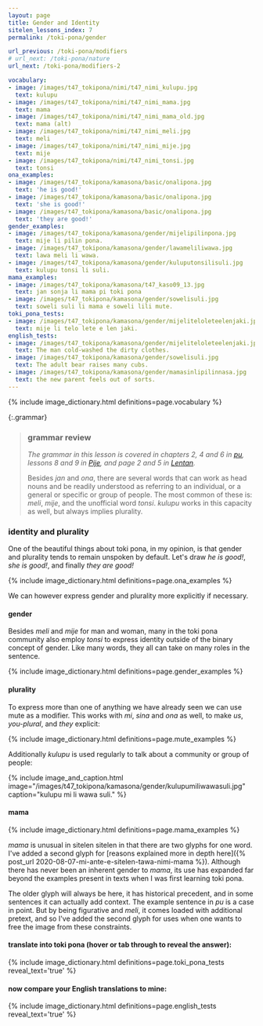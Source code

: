 ```yaml
---
layout: page
title: Gender and Identity
sitelen_lessons_index: 7
permalink: /toki-pona/gender

url_previous: /toki-pona/modifiers
# url_next: /toki-pona/nature
url_next: /toki-pona/modifiers-2

vocabulary:
- image: /images/t47_tokipona/nimi/t47_nimi_kulupu.jpg
  text: kulupu
- image: /images/t47_tokipona/nimi/t47_nimi_mama.jpg
  text: mama
- image: /images/t47_tokipona/nimi/t47_nimi_mama_old.jpg
  text: mama (alt)
- image: /images/t47_tokipona/nimi/t47_nimi_meli.jpg
  text: meli
- image: /images/t47_tokipona/nimi/t47_nimi_mije.jpg
  text: mije
- image: /images/t47_tokipona/nimi/t47_nimi_tonsi.jpg
  text: tonsi
ona_examples:
- image: /images/t47_tokipona/kamasona/basic/onalipona.jpg
  text: 'he is good!'
- image: /images/t47_tokipona/kamasona/basic/onalipona.jpg
  text: 'she is good!'
- image: /images/t47_tokipona/kamasona/basic/onalipona.jpg
  text: 'they are good!'
gender_examples:
- image: /images/t47_tokipona/kamasona/gender/mijelipilinpona.jpg
  text: mije li pilin pona.
- image: /images/t47_tokipona/kamasona/gender/lawameliliwawa.jpg
  text: lawa meli li wawa.
- image: /images/t47_tokipona/kamasona/gender/kuluputonsilisuli.jpg
  text: kulupu tonsi li suli.
mama_examples:
- image: /images/t47_tokipona/kamasona/t47_kaso09_13.jpg
  text: jan sonja li mama pi toki pona
- image: /images/t47_tokipona/kamasona/gender/sowelisuli.jpg
  text: soweli suli li mama e soweli lili mute.
toki_pona_tests:
- image: /images/t47_tokipona/kamasona/gender/mijeliteloleteelenjaki.jpg
  text: mije li telo lete e len jaki.
english_tests:
- image: /images/t47_tokipona/kamasona/gender/mijeliteloleteelenjaki.jpg
  text: The man cold-washed the dirty clothes.
- image: /images/t47_tokipona/kamasona/gender/sowelisuli.jpg
  text: The adult bear raises many cubs.
- image: /images/t47_tokipona/kamasona/gender/mamasinlipilinnasa.jpg
  text: the new parent feels out of sorts.
---
```


{% include image_dictionary.html definitions=page.vocabulary %}

{:.grammar}
>### grammar review
>_The grammar in this lesson is covered in chapters 2, 4 and 6 in [pu](https://www.amazon.com/dp/B012M1RLXS), lessons 8 and 9 in [Pije](http://tokipona.net/tp/janpije/okamasona.php), and page 2 and 5 in [Lentan](https://rnd.neocities.org/tokipona/)._
>
> Besides _jan_ and _ona_, there are several words that can work as head nouns and be readily understood as referring to an individual, or a general or specific or group of people. The most common of these is: _meli_, _mije_, and the unofficial word _tonsi_. _kulupu_ works in this capacity as well, but always implies plurality.

### identity and plurality

One of the beautiful things about toki pona, in my opinion, is that gender and plurality tends to remain unspoken by default. Let's draw _he is good!_, _she is good!_, and finally _they are good!_

{% include image_dictionary.html definitions=page.ona_examples %}

We can however express gender and plurality more explicitly if necessary.

#### gender

Besides _meli_ and _mije_ for man and woman, many in the toki pona community also employ _tonsi_ to express identity outside of the binary concept of gender. Like many words, they all can take on many roles in the sentence.

{% include image_dictionary.html definitions=page.gender_examples %}

#### plurality

To express more than one of anything we have already seen we can use mute as a modifier. This works with _mi_, _sina_ and _ona_ as well, to make _us_, _you-plural_, and _they_ explicit:

{% include image_dictionary.html definitions=page.mute_examples %}

Additionally _kulupu_ is used regularly to talk about a community or group of people:

{% include image_and_caption.html image="/images/t47_tokipona/kamasona/gender/kulupumiliwawasuli.jpg" caption="kulupu mi li wawa suli." %}

#### mama

{% include image_dictionary.html definitions=page.mama_examples %}

_mama_ is unusual in sitelen sitelen   in that there are two glyphs for one word. I've added a second glyph for [reasons explained more in depth here]({% post_url 2020-08-07-mi-ante-e-sitelen-tawa-nimi-mama %}). Although there has never been an inherent gender to _mama_, its use has expanded far beyond the examples present in texts when I was first learning toki pona.

The older glyph will always be here, it has historical precedent, and in some sentences it can actually add context.  The example sentence in _pu_ is a case in point. But by being figurative and _meli_, it comes loaded with additional pretext, and so I've added the second glyph for uses when one wants to free the image from these constraints.

#### translate into toki pona (hover or tab through to reveal the answer):

{% include image_dictionary.html definitions=page.toki_pona_tests reveal_text='true' %}

#### now compare your English translations to mine:

{% include image_dictionary.html definitions=page.english_tests reveal_text='true' %}
